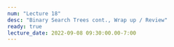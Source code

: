 ```yaml
---
num: "Lecture 18"
desc: "Binary Search Trees cont., Wrap up / Review"
ready: true
lecture_date: 2022-09-08 09:30:00.00-7:00
---
```

